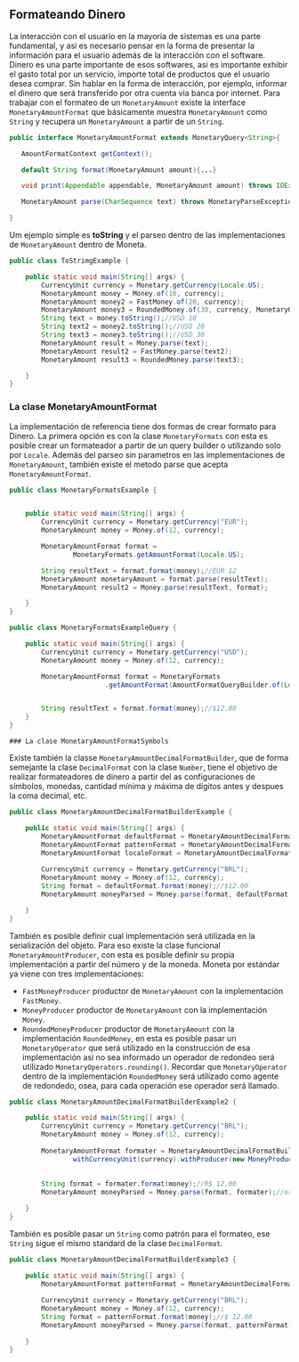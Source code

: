 ## Formateando Dinero



La interacción con el usuario en la mayoría de sistemas es una parte fundamental, y asi es necesario pensar en la forma de presentar la información para el usuario además de la interacción con el software. Dinero es una parte importante de esos softwares, asi es importante exhibir el gasto total por un servicio, importe total de productos que el usuario desea comprar. Sin hablar en la forma de interacción, por ejemplo, informar el dinero que será transferido por otra cuenta via banca por internet. Para trabajar con el formateo de un ```MonetaryAmount``` existe la interface ```MonetaryAmountFormat``` que básicamente muestra ```MonetaryAmount``` como ```String``` y recupera un ```MonetaryAmount``` a partir de un ```String```. 


```java
public interface MonetaryAmountFormat extends MonetaryQuery<String>{

   AmountFormatContext getContext();

   default String format(MonetaryAmount amount){...}

   void print(Appendable appendable, MonetaryAmount amount) throws IOException;

   MonetaryAmount parse(CharSequence text) throws MonetaryParseException;

}
```

Um ejemplo simple es **toString** y el parseo dentro de las implementaciones de ```MonetaryAmount``` dentro de Moneta.


```java
public class ToStrimgExample {

    public static void main(String[] args) {
        CurrencyUnit currency = Monetary.getCurrency(Locale.US);
        MonetaryAmount money = Money.of(10, currency);
        MonetaryAmount money2 = FastMoney.of(20, currency);
        MonetaryAmount money3 = RoundedMoney.of(30, currency, MonetaryOperators.rounding());
        String text = money.toString();//USD 10
        String text2 = money2.toString();//USD 20
        String text3 = money3.toString();//USD 30
        MonetaryAmount result = Money.parse(text);
        MonetaryAmount result2 = FastMoney.parse(text2);
        MonetaryAmount result3 = RoundedMoney.parse(text3);

    }
}
```
### La clase MonetaryAmountFormat

La implementación de referencia tiene dos formas de crear formato para Dinero. La primera opción es con la clase  ```MonetaryFormats``` con esta es posible crear un formateador a partir de un query builder o utilizando solo por ```Locale```. Además del parseo sin parametros en las implementaciones de ```MonetaryAmount```, también existe el metodo parse que acepta ```MonetaryAmountFormat```.


```java
public class MonetaryFormatsExample {


    public static void main(String[] args) {
        CurrencyUnit currency = Monetary.getCurrency("EUR");
        MonetaryAmount money = Money.of(12, currency);

        MonetaryAmountFormat format =
                MonetaryFormats.getAmountFormat(Locale.US);

        String resultText = format.format(money);//EUR 12
        MonetaryAmount monetaryAmount = format.parse(resultText);
        MonetaryAmount result2 = Money.parse(resultText, format);

    }
}
```



```java
public class MonetaryFormatsExampleQuery {

    public static void main(String[] args) {
        CurrencyUnit currency = Monetary.getCurrency("USD");
        MonetaryAmount money = Money.of(12, currency);

        MonetaryAmountFormat format = MonetaryFormats
                        .getAmountFormat(AmountFormatQueryBuilder.of(Locale.US).set(CurrencyStyle.SYMBOL).build());


        String resultText = format.format(money);//$12.00
    }
}
```

    ### La clase MonetaryAmountFormatSymbols

Existe también la classe ```MonetaryAmountDecimalFormatBuilder```, que de forma semejante la clase ```DecimalFormat``` con la clase ```Number```, tiene el objetivo de realizar formateadores de dinero a partir del as configuraciones de símbolos, monedas, cantidad mínima y máxima de dígitos antes y despues la coma decimal, etc.


```java
public class MonetaryAmountDecimalFormatBuilderExample {

    public static void main(String[] args) {
        MonetaryAmountFormat defaultFormat = MonetaryAmountDecimalFormatBuilder.newInstance().build();
        MonetaryAmountFormat patternFormat = MonetaryAmountDecimalFormatBuilder.of("¤ ###,###.00").build();
        MonetaryAmountFormat localeFormat = MonetaryAmountDecimalFormatBuilder.of(Locale.US).build();
        
        CurrencyUnit currency = Monetary.getCurrency("BRL");
        MonetaryAmount money = Money.of(12, currency);
        String format = defaultFormat.format(money);//$12.00
        MonetaryAmount moneyParsed = Money.parse(format, defaultFormat);//or using defafult.parse(format);

    }
}

```


También es posible definir cual implementación será utilizada en la serialización del objeto. Para eso existe la clase funcional ```MonetaryAmountProducer```, con esta es posible definir su propia implementación a partir del número y de la moneda. Moneta por estándar ya viene con tres implementaciones:


* ```FastMoneyProducer``` productor de ```MonetaryAmount``` con la implementación ```FastMoney```.
* ```MoneyProducer``` productor de ```MonetaryAmount``` con la implementación ```Money```.
* ```RoundedMoneyProducer``` productor de ```MonetaryAmount``` con la implementación ```RoundedMoney```, en esta es posible pasar un ```MonetaryOperator``` que será utilizado en la construcción de esa implementación asi no sea informado un operador de redondeo será utilizado ```MonetaryOperators.rounding()```. Recordar que ```MonetaryOperator``` dentro de la implementación ```RoundedMoney``` será utilizado como agente de redondedo, osea, para cada operación ese operador será llamado.



```java
public class MonetaryAmountDecimalFormatBuilderExample2 {

    public static void main(String[] args) {
        CurrencyUnit currency = Monetary.getCurrency("BRL");
        MonetaryAmount money = Money.of(12, currency);
        
        MonetaryAmountFormat formater = MonetaryAmountDecimalFormatBuilder.of(new Locale("pt", "BR")).
                withCurrencyUnit(currency).withProducer(new MoneyProducer()).build();
        
        
        String format = formater.format(money);//R$ 12,00
        MonetaryAmount moneyParsed = Money.parse(format, formater);//or using defafult.parse(format);

    }
}
```

También es posible pasar un ```String``` como patrón para el formateo, ese ```String``` sigue el mismo standard de la clase ```DecimalFormat```.


```java
public class MonetaryAmountDecimalFormatBuilderExample3 {

    public static void main(String[] args) {
        MonetaryAmountFormat patternFormat = MonetaryAmountDecimalFormatBuilder.of("¤ ###,###.00").build();
        
        CurrencyUnit currency = Monetary.getCurrency("BRL");
        MonetaryAmount money = Money.of(12, currency);
        String format = patternFormat.format(money);//$ 12.00
        MonetaryAmount moneyParsed = Money.parse(format, patternFormat);//or using defafult.parse(format);

    }
}

```

